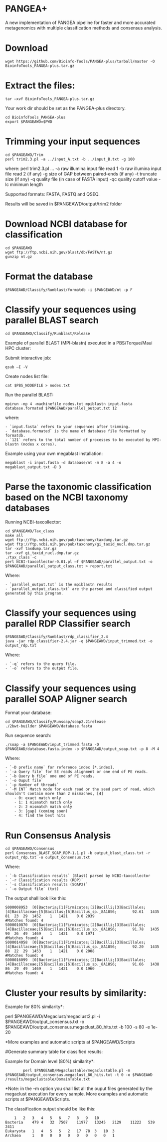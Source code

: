 # PANGEA+

A new implementation of PANGEA pipeline for faster and more accurated metagenomics with multiple classification methods and consensus analysis.


# Download

    wget https://github.com/Bioinfo-Tools/PANGEA-plus/tarball/master -O BioinfoTools_PANGEA-plus.tar.gz

# Extract the files:

    tar –xvf BioinfoTools_PANGEA-plus.tar.gz


Your work dir should be set as the PANGEA-plus directory.

    cd BioinfoTools_PANGEA-plus
    export $PANGEAWD=$PWD

# Trimming your input sequences

    cd $PANGEAWD/Trim
    perl trim2.3.pl -a ../input_A.txt -b ../input_B.txt -g 100

where: perl trim2.3.pl ...
	-a raw illumina input file read 1
	-b raw illumina input file read 2 (if any) 
	-g size of GAP between paired-ends (if any) 
	-t truncate size (if any)
	-q quality file (in case of FASTA input)
	-qc quality cutoff value
	-lc minimum length 

Supported formats: FASTA, FASTQ and QSEQ.

Results will be saved in $PANGEAWD/output/trim2 folder

# Download NCBI database for classification

    cd $PANGEAWD
    wget ftp://ftp.ncbi.nih.gov/blast/db/FASTA/nt.gz
    gunzip nt.gz

# Format the database

    $PANGEAWD/Classify/Runblast/formatdb -i $PANGEAWD/nt -p F

# Classify your sequences using parallel BLAST search

    cd $PANGEAWD/Classify/Runblast/Release

Example of parallel BLAST (MPI-blastn) executed in a PBS/Torque/Maui HPC cluster:

Submit interactive job:

    qsub –I -V

Create nodes list file:

    cat $PBS_NODEFILE > nodes.txt

Run the parallel BLAST:

    mpirun -np 4 -machinefile nodes.txt mpiblastn input.fasta database.formated $PANGEAWD/parallel_output.txt 12

where:

    - `input.fasta` refers to your sequences after trimming.
    - `database.formated` is the name of database file formatted by formatdb. 
    - `121` refers to the total number of processes to be executed by MPI-blastn (nodes x cores).

Example using your own megablast installation:

    megablast -i input.fasta -d database/nt -m 8 -a 4 -o megablast_output.txt -D 3

# Parse the taxonomic classification based on the NCBI taxonomy databases

Running NCBI-taxcollector:

    cd $PANGEAWD/Tax_class
    make all
    wget ftp://ftp.ncbi.nih.gov/pub/taxonomy/taxdump.tar.gz
    wget ftp://ftp.ncbi.nih.gov/pub/taxonomy/gi_taxid_nucl.dmp.tar.gz
    tar -xvf taxdump.tar.gz
    tar -xvf gi_taxid_nucl.dmp.tar.gz
    ./tax_class -c
    perl NCBI-taxcollector-0.01.pl –f $PANGEAWD/parallel_output.txt -o $PANGEAWD/parallel_output_class.txt > report.txt

Where:

    - `parallel_output.txt` is the mpiblastn results
    - `parallel_output_class.txt` are the parsed and classified output generated by this program.


# Classify your sequences using parallel RDP Classifier search

    $PANGEAWD/Classify/Runblast/rdp_classifier_2.4
    java -jar rdp_classifier-2.4.jar -q $PANGEAWD/input_trimmed.txt -o output_rdp.txt
            
Where:

    - `-q` refers to the query file.
    - `-o` refers to the output file.
   	
   	
# Classify your sequences using parallel SOAP Aligner search

Format your database:

    cd $PANGEAWD/Classify/Runsoap/soap2.21release
    ./2bwt-builder $PANGEAWD/database.fasta

Run sequence search:             

    ./soap -a $PANGEAWD/input_trimmed.fasta -D $PANGEAWD/database.fasta.index -o $PANGEAWD/output_soap.txt -p 8 -M 4

Where:

    - `-D prefix name` for reference index [*.index].
    - `-a Query file` for SE reads alignment or one end of PE reads.
    - `-b Query b file` one end of PE reads.
    - `-o Ouput file`
    - `-p Number of threads`
    - `-M INT` Match mode for each read or the seed part of read, which shouldn't contain more than 2 mismaches, [4]
        - 0: exact match only
        - 1: 1 mismatch match only
        - 2: 2 mismatch match only
        - 3: [gap] (coming soon)
        - 4: find the best hits

# Run Consensus Analysis

    cd $PANGEAWD/Consensus
    perl Consensus_BLAST_SOAP_RDP-1.1.pl -b output_blast_class.txt -r output_rdp.txt -o output_consensus.txt

Where:
	
    - `-b Classification results` (Blast) parsed by NCBI-taxcollector
    - `-r Classification results (RDP)`
    - `-s Classification results (SOAP2)`
    - `-o Output file` (txt)

The output shall look like this:

    S000008953	[0]Bacteria;[1]Firmicutes;[2]Bacilli;[3]Bacillales;[4]Bacillaceae;[5]Bacillus;[6]Bacillus_sp._8A18S6;		92.61	1435	81	23	29	1452	1	1421	0.0	2039
    #Matches found: 4
    S000010870	[0]Bacteria;[1]Firmicutes;[2]Bacilli;[3]Bacillales;[4]Bacillaceae;[5]Bacillus;[6]Bacillus_sp._8A18S6;		91.78	1435	90	26	49	1469	1	1421	0.0	1971
    #Matches found: 4
    S000014058	[0]Bacteria;[1]Firmicutes;[2]Bacilli;[3]Bacillales;[4]Bacillaceae;[5]Bacillus;[6]Bacillus_sp._8A18S6;		92.20	1435	88	22	29	1453	1	1421	0.0	2008
    #Matches found: 4
    S000016099	[0]Bacteria;[1]Firmicutes;[2]Bacilli;[3]Bacillales;[4]Bacillaceae;[5]Bacillus;[6]Bacillus_sp._8A18S6;		91.66	1438	86	29	49	1469	1	1421	0.0	1960
    #Matches found: 4

# Cluster your results by similarity:

Example for 80% similarity*:

  perl $PANGEAWD/Megaclust/megaclust2.pl -i $PANGEAWD/output_consensus.txt -o $PANGEAWD/output_consensus.megaclust_80_hits.txt -b 100 -s 80 -e 1e-20

*More examples and automatic scripts at $PANGEAWD/Scripts


#Generate summary table for classified results:

Example for Domain level (80%) similarity*:

            perl $PANGEAWD/Megaclustable/megaclustable.pl -m $PANGEAWD/output_consensus.megaclust_80_hits.txt -t 0 -o $PANGEAWD /results/megaclustable/DomainTable.txt

*Note: in the –m option you shall list all the ouput files generated by the megaclust execution for every sample. More examples and automatic scripts at $PANGEAWD/Scripts.

The classification output should be like this:

        1	2	3	4	5	6	7	8	9	10
    Bacteria	479	4	32	7507	11977	13245	2129	11222	539	2411	
    Eukaryota	1	4	5	5	2	17	78	3	10	3	
    Archaea		1	0	0	0	0	0	0	0	0	1		
